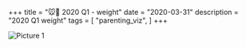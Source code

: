 +++
title = "🐭🎨 2020 Q1 - weight"
date = "2020-03-31"
description = "2020 Q1 weight"
tags = [
    "parenting_viz",
]
+++

![Picture 1](/images/2020Q1_weight.png)